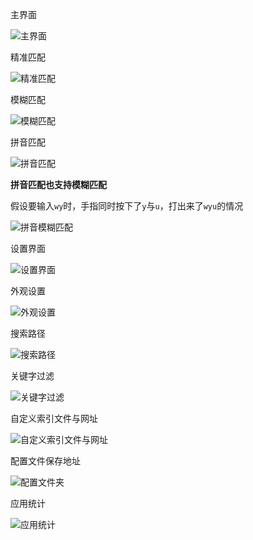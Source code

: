 主界面

![主界面](主界面.png)

精准匹配

![精准匹配](精准匹配.png)

模糊匹配

![模糊匹配](模糊匹配.png)

拼音匹配

![拼音匹配](拼音匹配.png)

**拼音匹配也支持模糊匹配**

假设要输入`wy`时，手指同时按下了`y`与`u`，打出来了`wyu`的情况

![拼音模糊匹配](拼音模糊匹配.png)

设置界面

![设置界面](设置界面.png)

外观设置

![外观设置](外观设置.png)

搜索路径

![搜索路径](搜索路径.png)

关键字过滤

![关键字过滤](关键字过滤.png)

自定义索引文件与网址

![自定义索引文件与网址](自定义索引文件与网址.png)

配置文件保存地址

![配置文件夹](配置文件夹.png)

应用统计

![应用统计](应用统计.png)

